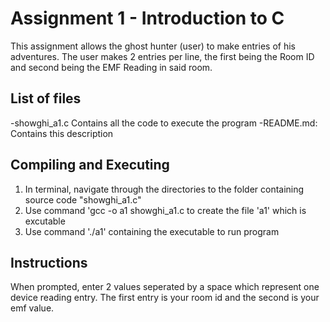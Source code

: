 # Assignment 1 - Introduction to C

This assignment allows the ghost hunter (user) to make entries of his adventures. The user makes 2 entries per line, the first being the Room ID and second being the EMF Reading in said room.

## List of files

-showghi_a1.c Contains all the code to execute the program
-README.md: Contains this description

## Compiling and Executing 

1. In terminal, navigate through the directories to the folder containing source code "showghi_a1.c"
2. Use command 'gcc -o a1 showghi_a1.c to create the file 'a1' which is excutable
3. Use command './a1' containing the executable to run program 

## Instructions 

When prompted, enter 2 values seperated by a space which represent one device reading entry. The first entry is your room id and the second is your emf value.  
